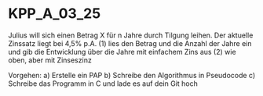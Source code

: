 # KPP_A_03_25

Julius will sich einen Betrag X für n Jahre durch Tilgung leihen. Der aktuelle Zinssatz liegt bei 4,5% p.A.
(1) lies den Betrag und die Anzahl der Jahre ein und gib die Entwicklung über die Jahre mit einfachem Zins aus
(2) wie oben, aber mit Zinseszinz

Vorgehen:
a) Erstelle ein PAP
b) Schreibe den Algorithmus in Pseudocode
c) Schreibe das Programm in C und lade es auf dein Git hoch
